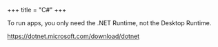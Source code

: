 +++
title = "C#"
+++

To run apps, you only need the .NET Runtime, not the Desktop Runtime.

<https://dotnet.microsoft.com/download/dotnet>

